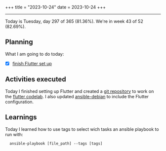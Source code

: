 +++
title = "2023-10-24"
date = 2023-10-24
+++

---

Today is Tuesday, day 297 of 365 (81.36%). We're in week 43 of 52 (82.69%). 

## Planning

What I am going to do today: 

- [x] [finish Flutter set up](https://docs.flutter.dev/get-started/editor?tab=vscode)

## Activities executed

Today I finished setting up Flutter and created a [git repository](https://github.com/OmnicodeSolutions/flutter_codelab) to work on the [flutter codelab](https://codelabs.developers.google.com/codelabs/flutter-codelab-first?hl=pt-br#0). I also updated [ansible-debian](https://github.com/OmnicodeSolutions/ansible-debian) to include the Flutter configuration.

## Learnings

Today I learned how to use tags to select wich tasks an ansible playbook to run with:
```
  ansible-playbook [file_path] --tags [tags]
```
